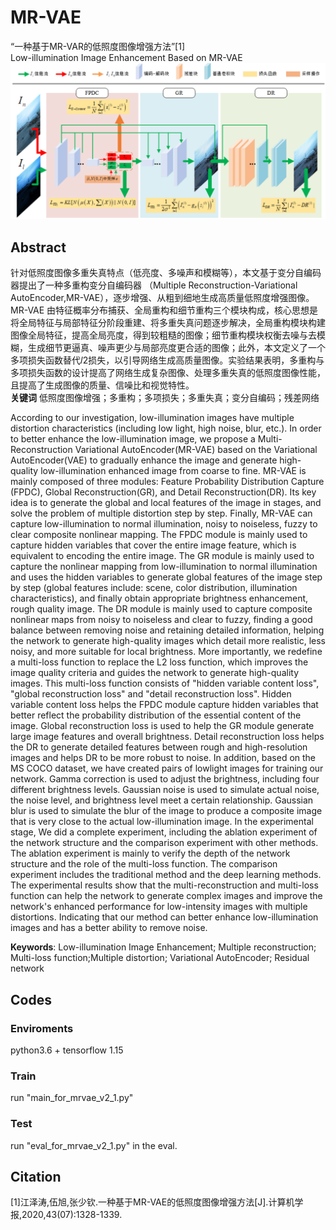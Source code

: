 # MR-VAE
“一种基于MR-VAR的低照度图像增强方法”[1]  
Low-illumination Image Enhancement Based on MR-VAE
![image](https://github.com/csxuwu/MR-VAE/blob/master/images/MR-VAE.png)

## Abstract
针对低照度图像多重失真特点（低亮度、多噪声和模糊等），本文基于变分自编码器提出了一种多重构变分自编码器 （Multiple Reconstruction-Variational AutoEncoder,MR-VAE），逐步增强、从粗到细地生成高质量低照度增强图像。MR-VAE 由特征概率分布捕获、全局重构和细节重构三个模块构成，核心思想是将全局特征与局部特征分阶段重建、将多重失真问题逐步解决，全局重构模块构建图像全局特征，提高全局亮度，得到较粗糙的图像；细节重构模块权衡去噪与去模糊，生成细节更逼真、噪声更少与局部亮度更合适的图像；此外，本文定义了一个多项损失函数替代𝑙2损失，以引导网络生成高质量图像。实验结果表明，多重构与多项损失函数的设计提高了网络生成复杂图像、处理多重失真的低照度图像性能，且提高了生成图像的质量、信噪比和视觉特性。  
**关键词** 低照度图像增强；多重构；多项损失；多重失真；变分自编码；残差网络

According to our investigation, low-illumination images have multiple distortion characteristics (including low light, high noise, blur, etc.). In order to better enhance the low-illumination image, we propose a Multi-Reconstruction Variational AutoEncoder(MR-VAE) based on the Variational AutoEncoder(VAE) to gradually enhance the image and generate high-quality low-illumination enhanced image from coarse to fine. MR-VAE is mainly composed of three modules: Feature Probability Distribution Capture (FPDC), Global Reconstruction(GR),  and Detail Reconstruction(DR). Its key idea is to generate the global and local features of the image in stages, and solve the problem of multiple distortion step by step. Finally, MR-VAE can capture low-illumination to normal illumination, noisy to noiseless, fuzzy to clear composite nonlinear mapping. The FPDC module is mainly used to capture hidden variables that cover the entire image feature, which is equivalent to encoding the entire image. The GR module is mainly used to capture the nonlinear mapping from low-illumination to normal illumination and uses the hidden variables to generate global features of the image step by step (global features include: scene, color distribution, illumination characteristics), and finally obtain appropriate brightness enhancement, rough quality image. The DR module is mainly used to capture composite nonlinear maps from noisy to noiseless and clear to fuzzy, finding a good balance between removing noise and retaining detailed information, helping the network to generate high-quality images which detail more realistic, less noisy, and more suitable for local brightness. More importantly, we redefine a multi-loss function to replace the L2 loss function, which improves the image quality criteria and guides the network to generate high-quality images. This multi-loss function consists of "hidden variable content loss", "global reconstruction loss" and "detail reconstruction loss". Hidden variable content loss helps the FPDC module capture hidden variables that better reflect the probability distribution of the essential content of the image. Global reconstruction loss is used to help the GR module generate large image features and overall brightness. Detail reconstruction loss helps the DR to generate detailed features between rough and high-resolution images and helps DR to be more robust to noise. In addition, based on the MS COCO dataset, we have created pairs of lowlight images for training our network. Gamma correction is used to adjust the brightness, including four different brightness levels. Gaussian noise is used to simulate actual noise, the noise level, and brightness level meet a certain relationship. Gaussian blur is used to simulate the blur of the image to produce a composite image that is very close to the actual low-illumination image. In the experimental stage, We did a complete experiment, including the ablation experiment of the network structure and the comparison experiment with other methods. The ablation experiment is mainly to verify the depth of the network structure and the role of the multi-loss function. The comparison experiment includes the traditional method and the deep learning methods. The experimental results show that the multi-reconstruction and multi-loss function can help the network to generate complex images and improve the network's enhanced performance for low-intensity images with multiple distortions. Indicating that our method can better enhance low-illumination images and has a better ability to remove noise. 

**Keywords**: Low-illumination Image Enhancement; Multiple reconstruction; Multi-loss function;Multiple distortion; Variational AutoEncoder; Residual network

## Codes
### Enviroments
python3.6 + tensorflow 1.15
### Train
run "main_for_mrvae_v2_1.py"
### Test
run "eval_for_mrvae_v2_1.py" in the eval.

## Citation
[1]江泽涛,伍旭,张少钦.一种基于MR-VAE的低照度图像增强方法[J].计算机学报,2020,43(07):1328-1339.


